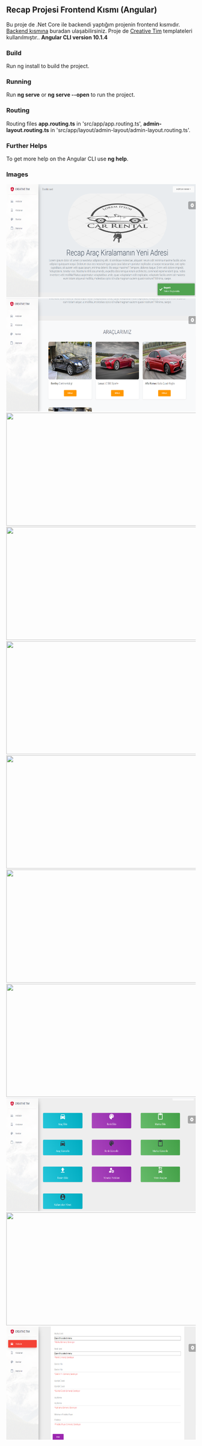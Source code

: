 ## Recap Projesi Frontend Kısmı (Angular)
  Bu proje de .Net Core ile backendi yaptığım projenin frontend kısmıdır. [Backend kısmına](https://github.com/mertcan14/ReCapProject) buradan ulaşabilirsiniz. Proje de [Creative Tim](https://www.creative-tim.com/) templateleri kullanılmıştır.. **Angular CLI version 10.1.4**


### Build
  Run ng install to build the project. 
  
### Running 
  Run **ng serve** or **ng serve --open** to run the project. 
  
### Routing
  Routing files **app.routing.ts** in 'src/app/app.routing.ts', **admin-layout.routing.ts** in 'src/app/layout/admin-layout/admin-layout.routing.ts'. 
### Further Helps
  To get more help on the Angular CLI use **ng help**.


### Images
  <img src="https://raw.githubusercontent.com/mertcan14/recapAngularFronted/master/rentcarimg/Ekran%20Al%C4%B1nt%C4%B1s%C4%B110.PNG" width="550" height="300">
  <img src="https://raw.githubusercontent.com/mertcan14/recapAngularFronted/master/rentcarimg/Ekran%20Al%C4%B1nt%C4%B1s%C4%B111.PNG" width="550" height="300">
  
  <img src="https://user-images.githubusercontent.com/61551987/112177915-652de400-8c0a-11eb-90a0-4c04b5885f6b.PNG" width="550" height="300">
  
  <img src="https://user-images.githubusercontent.com/61551987/112178028-8262b280-8c0a-11eb-82c0-9d95c79c3cc5.PNG" width="550" height="300">
  
  <img src="https://user-images.githubusercontent.com/61551987/112180233-6b24c480-8c0c-11eb-8704-367237c38443.PNG" width="550" height="300">
  
  <img src="https://user-images.githubusercontent.com/61551987/112180273-7677f000-8c0c-11eb-9d7c-a28dc4931360.PNG" width="550" height="300">
  
  <img src="https://user-images.githubusercontent.com/61551987/112180324-8263b200-8c0c-11eb-9a58-2f10361d49ce.PNG" width="550" height="300">
  
  <img src="https://user-images.githubusercontent.com/61551987/112180494-aa531580-8c0c-11eb-90aa-a02f93a30e02.PNG" width="550" height="300">
 
  <img src="https://raw.githubusercontent.com/mertcan14/recapAngularFronted/master/rentcarimg/Ekran%20Al%C4%B1nt%C4%B1s%C4%B112.PNG" width="550" height="300">
  
  <img src="https://user-images.githubusercontent.com/61551987/113480543-60d0b900-949d-11eb-9410-91b556596e60.PNG" width="550" height="300">
  
  <img src="https://raw.githubusercontent.com/mertcan14/recapAngularFronted/master/rentcarimg/Ekran%20Al%C4%B1nt%C4%B1s%C4%B117.PNG" width="550" height="300">
